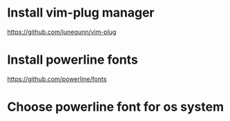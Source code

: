 # Install vim-plug manager

https://github.com/junegunn/vim-plug

# Install powerline fonts

https://github.com/powerline/fonts

# Choose powerline font for os system
